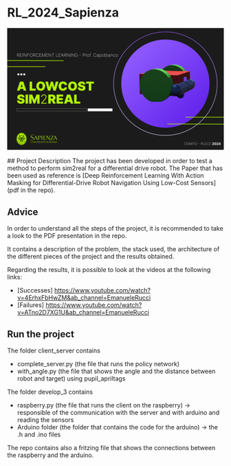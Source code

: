 # RL_2024_Sapienza

<!-- Image Cover.png-->
<p align="center">
  <img src="Cover.png" >
</p>
## Project Description
The project has been developed in order to test a method to perform sim2real for a differential drive robot.
The Paper that has been used as reference is [Deep Reinforcement Learning With Action Masking for Differential-Drive Robot Navigation Using Low-Cost Sensors] (pdf in the repo).

## Advice
In order to understand all the steps of the project, it is recommended to take a look to the PDF presentation in the repo.

It contains a description of the problem, the stack used, the architecture of the different pieces of the project and the results obtained.

Regarding the results, it is possible to look at the videos at the following links:
- [Successes] https://www.youtube.com/watch?v=4ErhxFbHwZM&ab_channel=EmanueleRucci
- [Failures] https://www.youtube.com/watch?v=ATno2D7XG1U&ab_channel=EmanueleRucci


## Run the project
The folder client_server contains
- complete_server.py (the file that runs the policy network)
- with_angle.py (the file that shows the angle and the distance between robot and target) using pupil_apriltags

The folder develop_3 contains
- raspberry.py (the file that runs the client on the raspberry) -> responsible of the communication with the server and with arduino and reading the sensors
- Arduino folder (the folder that contains the code for the arduino) -> the .h and .ino files

The repo contains also a fritzing file that shows the connections between the raspberry and the arduino.
